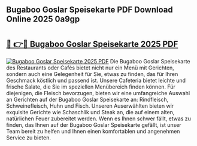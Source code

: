 ## Bugaboo Goslar Speisekarte PDF Download Online 2025 0a9gp

# <h2><a href="http://gc9nys.nevu.top/?p=Bugaboo+Goslar+Speisekarte">🔗 👉🔴 Bugaboo Goslar Speisekarte 2025 PDF</a></h2>

[![Bugaboo Goslar Speisekarte 2025 PDF](https://i.imgur.com/dBaPXMq.png)](http://gc9nys.nevu.top/?p=Bugaboo+Goslar+Speisekarte)
Die Bugaboo Goslar Speisekarte des Restaurants oder Cafés bietet nicht nur ein Menü mit Gerichten, sondern auch eine Gelegenheit für Sie, etwas zu finden, das für Ihren Geschmack köstlich und passend ist. Unsere Cafeteria bietet leichte und frische Salate, die Sie im speziellen Menübereich finden können. Für diejenigen, die Fleisch bevorzugen, bieten wir eine umfangreiche Auswahl an Gerichten auf der Bugaboo Goslar Speisekarte an: Rindfleisch, Schweinefleisch, Huhn und Fisch. Unseren Auserwählten bieten wir exquisite Gerichte wie Schaschlik und Steak an, die auf einem alten, natürlichen Feuer zubereitet werden. Wenn es Ihnen schwer fällt, etwas zu finden, das Ihnen auf der Bugaboo Goslar Speisekarte gefällt, ist unser Team bereit zu helfen und Ihnen einen komfortablen und angenehmen Service zu bieten.

